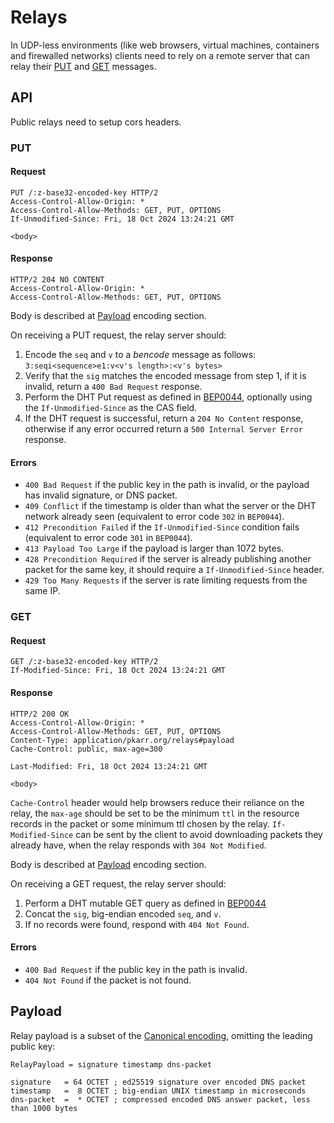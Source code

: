 # Relays

In UDP-less environments (like web browsers, virtual machines, containers and firewalled networks) clients need to rely on a remote server that can relay their [PUT](#PUT) and [GET](#GET) messages. 

## API

Public relays need to setup cors headers.

### PUT 

#### Request

```
PUT /:z-base32-encoded-key HTTP/2
Access-Control-Allow-Origin: *
Access-Control-Allow-Methods: GET, PUT, OPTIONS
If-Unmodified-Since: Fri, 18 Oct 2024 13:24:21 GMT

<body>
```

#### Response

```
HTTP/2 204 NO CONTENT
Access-Control-Allow-Origin: *
Access-Control-Allow-Methods: GET, PUT, OPTIONS	
```

Body is described at [Payload](#Payload) encoding section.

On receiving a PUT request, the relay server should:
1. Encode the `seq` and `v` to a *bencode* message as follows: `3:seqi<sequence>e1:v<v's length>:<v's bytes>`
2. Verify that the `sig` matches the encoded message from step 1, if it is invalid, return a `400 Bad Request` response.
3. Perform the DHT Put request as defined in [BEP0044](https://www.bittorrent.org/beps/bep_0044.html), optionally using the `If-Unmodified-Since` as the CAS field.
4. If the DHT request is successful, return a `204 No Content` response, otherwise if any error occurred return a `500 Internal Server Error` response.

#### Errors

- `400 Bad Request` if the public key in the path is invalid, or the payload has invalid signature, or DNS packet.
- `409 Conflict` if the timestamp is older than what the server or the DHT network already seen (equivalent to error code `302` in `BEP0044`).
- `412 Precondition Failed` if the `If-Unmodified-Since` condition fails (equivalent to error code `301` in `BEP0044`).
- `413 Payload Too Large` if the payload is larger than 1072 bytes.
- `428 Precondition Required` if the server is already publishing another packet for the same key, it should require a `If-Unmodified-Since` header.
- `429 Too Many Requests` if the server is rate limiting requests from the same IP.

### GET

#### Request

```
GET /:z-base32-encoded-key HTTP/2
If-Modified-Since: Fri, 18 Oct 2024 13:24:21 GMT
```

#### Response

```
HTTP/2 200 OK
Access-Control-Allow-Origin: *
Access-Control-Allow-Methods: GET, PUT, OPTIONS
Content-Type: application/pkarr.org/relays#payload
Cache-Control: public, max-age=300

Last-Modified: Fri, 18 Oct 2024 13:24:21 GMT

<body>
```

`Cache-Control` header would help browsers reduce their reliance on the relay, the `max-age` should be set to be the minimum `ttl` in the resource records in the packet or some minimum ttl chosen by the relay.
`If-Modified-Since` can be sent by the client to avoid downloading packets they already have, when the relay responds with `304 Not Modified`.

Body is described at [Payload](#Payload) encoding section.

On receiving a GET request, the relay server should:
1. Perform a DHT mutable GET query as defined in [BEP0044](https://www.bittorrent.org/beps/bep_0044.html)
2. Concat the `sig`, big-endian encoded `seq`, and `v`.
3. If no records were found, respond with `404 Not Found`. 

#### Errors

- `400 Bad Request` if the public key in the path is invalid.
- `404 Not Found` if the packet is not found.

## Payload

Relay payload is a subset of the [Canonical encoding](./base.md#Encoding), omitting the leading public key:

```abnf
RelayPayload = signature timestamp dns-packet

signature   = 64 OCTET ; ed25519 signature over encoded DNS packet
timestamp   =  8 OCTET ; big-endian UNIX timestamp in microseconds
dns-packet  =  * OCTET ; compressed encoded DNS answer packet, less than 1000 bytes
```
